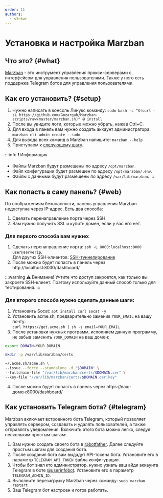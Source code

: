 ```yaml
---
order: 11
authors:
  - s3nkwr
---
```


# Установка и настройка Marzban

## Что это? {#what}

[Marzban](https://gozargah.github.io/marzban/ru/) - это инструмент управления прокси-серверами с интерфейсом для управления пользователями. Также у него есть поддержка Telegram ботов для управления пользователями.

## Как его установить? {#setup}

1. Нужно написать в консоль Линукс команду: `sudo bash -c "$(curl -sL https://github.com/Gozargah/Marzban-scripts/raw/master/marzban.sh)" @ install`
2. После вы увидите логи, которые можно убрать, нажав Ctrl+C.
3. Для входа в панель вам нужно создать аккаунт администратора: `marzban cli admin create --sudo`
4. Для вывода всех команд в Marzban напишите: `marzban --help`
5. Приступаем к [следующему шагу](#web).

:::info :exclamation: Информация
- Файлы Marzban будут размещены по адресу `/opt/marzban`. 
- Файл конфигурации будет размещен по адресу `/opt/marzban/.env`. 
- Файлы с данными будут размещены по адресу `/var/lib/marzban`.
:::

## Как попасть в саму панель? {#web}

По соображениям безопасности, панель управления Marzban недоступна через IP-адрес. Есть два способа:
1. Сделать перенаправление порта через SSH.
2. Вам нужно получить SSL и купить домен, если у вас его нет.

### Для первого способа вам нужно:
1. Сделать перенаправление порта: `ssh -L 8000:localhost:8000 user@serverip`. \
   Для других SSH-клиентов: [SSH-туннелирование](/vds/sshtunnel) 
2. После можно будет попасть в панель через http://localhost:8000/dashboard/

:::warning :warning: Внимание!
Учтите что доступ закроется, как только вы закроете SSH-клиент. Поэтому используйте данный способ только для тестирования.
:::

### Для второго способа нужно сделать данные шаги:
1. Установить Socat: `apt install curl socat -y`
2. Установить acme.sh, предварительно заменив `YOUR_EMAIL` на вашу почту: \
   `curl https://get.acme.sh | sh -s email=YOUR_EMAIL`
3. После установки нужных программ, исполняем данную программу, не забыв заменить `YOUR_DOMAIN` на ваш домен:
```bash
export DOMAIN=YOUR_DOMAIN

mkdir -p /var/lib/marzban/certs

~/.acme.sh/acme.sh \
--issue --force --standalone -d "$DOMAIN" \
--fullchain-file "/var/lib/marzban/certs/$DOMAIN.cer" \
--key-file "/var/lib/marzban/certs/$DOMAIN.cer.key"
```
4. После можно будет попасть в панель через https://ваш-домен:8000/dashboard/

## Как установить Telegram бота? {#telegram}

Marzban включает встроенного бота Telegram, который позволяет управлять сервером, создавать и удалять пользователей, а также отправлять уведомления. Включить этого бота можно легко, следуя нескольким простым шагам:

1. Вам нужно создать своего бота в [@botfather](https://t.me/botfather). Далее следуйте простым шагам для создания бота.
2. После создания бота вам выдадут API-токена бота. Установите его в параметр `TELEGRAM_API_TOKEN` файла конфигурации.
3. Чтобы бот знал кто администратор, нужно узнать ваш айди аккаунта Telegram в боте [@userinfobot](https://t.me/userinfobot). Установите его в параметр `TELEGRAM_ADMIN_ID`.
4. Выполните перезагрузку Marzban через команду: `sudo marzban restart`
5. Ваш Telegram бот настроен и готов работать.
 